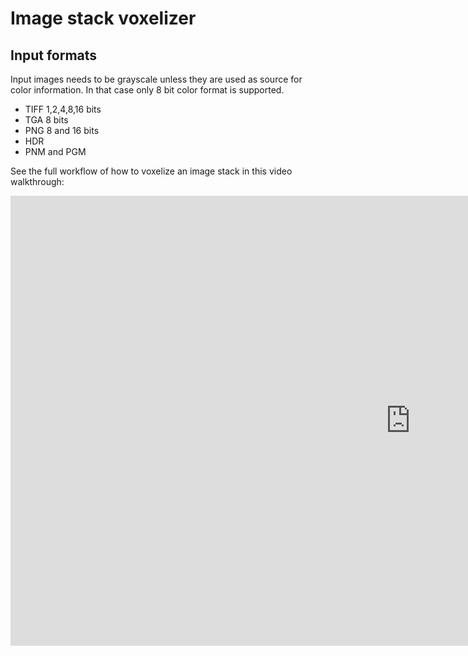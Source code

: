 # Image stack voxelizer
## Input formats

Input images needs to be grayscale unless they are used as source for color information. In that case only 8 bit color format is supported.

* TIFF 1,2,4,8,16 bits
* TGA 8 bits
* PNG 8 and 16 bits
* HDR
* PNM and PGM

See the full workflow of how to voxelize an image stack in this video walkthrough:
<iframe width="1280" height="720" src="https://www.youtube.com/embed/iQ_id057gUQ" title="YouTube video player" frameborder="0" allow="accelerometer; autoplay; clipboard-write; encrypted-media; gyroscope; picture-in-picture" allowfullscreen></iframe>
